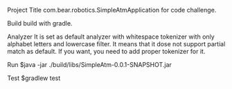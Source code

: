 Project Title
com.bear.robotics.SimpleAtmApplication for code challenge.

Build
build with gradle.



Analyzer
It is set as default analyzer with whitespace tokenizer with only alphabet letters and lowercase filter.
It means that it dose not support partial match as default.
If you want, you need to add proper tokenizer for it.


Run
$java -jar ./build/libs/SimpleAtm-0.0.1-SNAPSHOT.jar

Test
$gradlew test